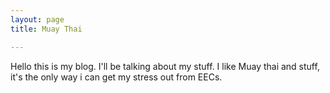 ```yaml
---
layout: page
title: Muay Thai

---
```


Hello this is my blog. I'll be talking about my stuff.
I like Muay thai and stuff, it's the only way i can get my stress out from EECs.
